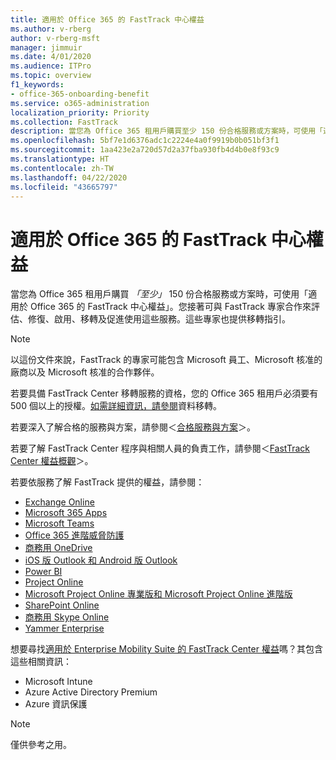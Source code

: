 ```yaml
---
title: 適用於 Office 365 的 FastTrack 中心權益
ms.author: v-rberg
author: v-rberg-msft
manager: jimmuir
ms.date: 4/01/2020
ms.audience: ITPro
ms.topic: overview
f1_keywords:
- office-365-onboarding-benefit
ms.service: o365-administration
localization_priority: Priority
ms.collection: FastTrack
description: 當您為 Office 365 租用戶購買至少 150 份合格服務或方案時，可使用「適用於 Office 365 的 FastTrack 中心權益」。您接著可與 FastTrack 專家合作來評估、修復、啟用、移轉及促進使用這些服務。這些專家也提供移轉指引。
ms.openlocfilehash: 5bf7e1d6376adc1c2224e4a0f9919b0b051bf3f1
ms.sourcegitcommit: 1aa423e2a720d57d2a37fba930fb4d4b0e8f93c9
ms.translationtype: HT
ms.contentlocale: zh-TW
ms.lasthandoff: 04/22/2020
ms.locfileid: "43665797"
---
```

# <a name="fasttrack-center-benefit-for-office-365"></a>適用於 Office 365 的 FastTrack 中心權益

當您為 Office 365 租用戶購買 *「至少」* 150 份合格服務或方案時，可使用「適用於 Office 365 的 FastTrack 中心權益」。您接著可與 FastTrack 專家合作來評估、修復、啟用、移轉及促進使用這些服務。這些專家也提供移轉指引。 
  
> [!NOTE]
> 以這份文件來說，FastTrack 的專家可能包含 Microsoft 員工、Microsoft 核准的廠商以及 Microsoft 核准的合作夥伴。 
  
若要具備 FastTrack Center 移轉服務的資格，您的 Office 365 租用戶必須要有 500 個以上的授權。[如需詳細資訊，請參閱](O365-data-migration.md)資料移轉。
  
若要深入了解合格的服務與方案，請參閱＜[合格服務與方案](M365-eligible-services-and-plans.md)＞。
  
若要了解 FastTrack Center 程序與相關人員的負責工作，請參閱＜[FastTrack Center 權益概觀](O365-fasttrack-benefit-overview.md)＞。

若要依服務了解 FastTrack 提供的權益，請參閱：

- [Exchange Online](O365-fasttrack-responsibilities.md#exchange-online)
- [Microsoft 365 Apps](O365-fasttrack-responsibilities.md#microsoft-365-apps)
- [Microsoft Teams](O365-fasttrack-responsibilities.md#microsoft-teams)
- [Office 365 進階威脅防護](O365-fasttrack-responsibilities.md#office-365-advanced-threat-protection)
- [商務用 OneDrive](O365-fasttrack-responsibilities.md#onedrive-for-business)
- [iOS 版 Outlook 和 Android 版 Outlook](O365-fasttrack-responsibilities.md#outlook-for-ios-and-android)
- [Power BI](O365-fasttrack-responsibilities.md#power-bi)
- [Project Online](O365-fasttrack-responsibilities.md#project-online)
- [Microsoft Project Online 專業版和 Microsoft Project Online 進階版](O365-fasttrack-responsibilities.md#project-online-professional-and-project-online-premium)
- [SharePoint Online](O365-fasttrack-responsibilities.md#sharepoint-online)
- [商務用 Skype Online](O365-fasttrack-responsibilities.md#skype-for-business-online)
- [Yammer Enterprise](O365-fasttrack-responsibilities.md#yammer-enterprise)
  
想要尋找[適用於 Enterprise Mobility Suite 的 FastTrack Center 權益](EMS-fasttrack-benefit-for-EMS.md)嗎？其包含這些相關資訊：
  
- Microsoft Intune
- Azure Active Directory Premium 
- Azure 資訊保護
    
> [!NOTE]
> 僅供參考之用。 

